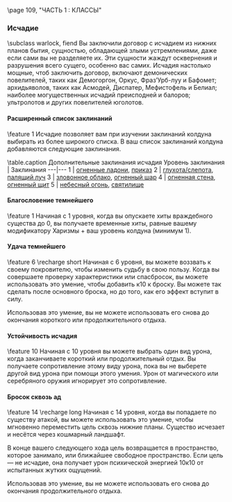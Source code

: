 \page 109, "ЧАСТЬ 1 : КЛАССЫ"
### Исчадие
\subclass warlock, fiend
Вы заключили договор с исчадием из нижних планов бытия, сущностью, обладающей злыми устремлениями, даже если сами вы не разделяете их. Эти сущности жаждут осквернения и разрушения всего сущего, особенно вас самих. Исчадия настолько мощные, чтоб заключить договор, включают демонических повелителей, таких как Демогоргон, Оркус, Фраз’Урб-луу и Бафомет; архидьяволов, таких как Асмодей, Диспатер, Мефистофель и Белиал; наиболее могущественных исчадий преисподней и балоров; ультролотов и других повелителей юголотов.

#### Расширенный список заклинаний
\feature 1
Исчадие позволяет вам при изучении заклинаний колдуна выбирать из более широкого списка. В ваш список заклинаний колдуна добавляются следующие заклинания.

\table.caption Дополнительные заклинания исчадия
Уровень заклинания | Заклинания
---|---
1 | [огненные ладони](spell.burning_hands), [приказ](spell.command)
2 | [глухота/слепота](spell.blindness_deafness), [палящий луч](spell.scorching_ray)
3 | [зловонное облако](spell.stinking_cloud), [огненный шар](spell.fireball)
4 | [огненная стена](spell.wall_of_fire), [огненный щит](spell.fire_shield)
5 | [небесный огонь](spell.flame_strike), [святилище](spell.hallow)

#### Благословение темнейшего
\feature 1
Начиная с 1 уровня, когда вы опускаете хиты враждебного существа до 0, вы получаете временные хиты, равные вашему модификатору Харизмы + ваш уровень колдуна (минимум 1).

#### Удача темнейшего
\feature 6
\recharge short
Начиная с 6 уровня, вы можете воззвать к своему покровителю, чтобы изменить судьбу в свою пользу. Когда вы совершаете проверку характеристики или спасбросок, вы можете использовать это умение, чтобы добавить к10 к броску. Вы можете так сделать после основного броска, но до того, как его эффект вступит в силу.

Использовав это умение, вы не можете использовать его снова до окончания короткого или продолжительного отдыха.

#### Устойчивость исчадия
\feature 10
Начиная с 10 уровня вы можете выбрать один вид урона, когда заканчиваете короткий или продолжительный отдых. Вы получаете сопротивление этому виду урона, пока вы не выберете другой вид урона при помощи этого умения. Урон от магического или серебряного оружия игнорирует это сопротивление.

#### Бросок сквозь ад
\feature 14
\recharge long
Начиная с 14 уровня, когда вы попадаете по существу атакой, вы можете использовать это умение, чтобы мгновенно переместить цель сквозь нижние планы. Существо исчезает и несётся через кошмарный ландшафт.

В конце вашего следующего хода цель возвращается в пространство, которое занимало, или ближайшее свободное пространство. Если цель — не исчадие, она получает урон психической энергией 10к10 от испытанных жутких ощущений.

Использовав это умение, вы не можете использовать его снова до окончания продолжительного отдыха.

